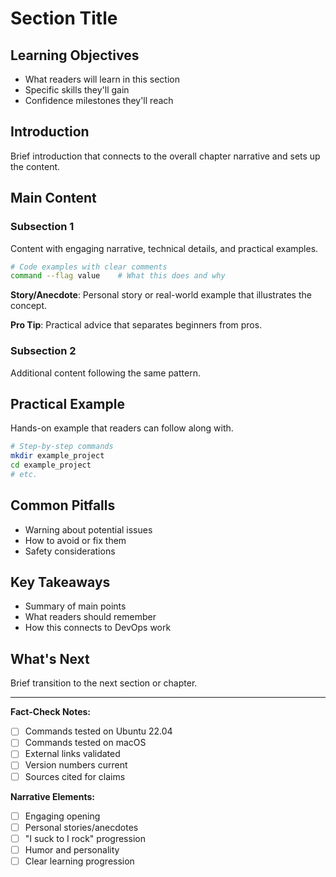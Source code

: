 # Section Title

## Learning Objectives
- What readers will learn in this section
- Specific skills they'll gain
- Confidence milestones they'll reach

## Introduction
Brief introduction that connects to the overall chapter narrative and sets up the content.

## Main Content

### Subsection 1
Content with engaging narrative, technical details, and practical examples.

```bash
# Code examples with clear comments
command --flag value    # What this does and why
```

**Story/Anecdote**: Personal story or real-world example that illustrates the concept.

**Pro Tip**: Practical advice that separates beginners from pros.

### Subsection 2
Additional content following the same pattern.

## Practical Example
Hands-on example that readers can follow along with.

```bash
# Step-by-step commands
mkdir example_project
cd example_project
# etc.
```

## Common Pitfalls
- Warning about potential issues
- How to avoid or fix them
- Safety considerations

## Key Takeaways
- Summary of main points
- What readers should remember
- How this connects to DevOps work

## What's Next
Brief transition to the next section or chapter.

---

**Fact-Check Notes:**
- [ ] Commands tested on Ubuntu 22.04
- [ ] Commands tested on macOS
- [ ] External links validated
- [ ] Version numbers current
- [ ] Sources cited for claims

**Narrative Elements:**
- [ ] Engaging opening
- [ ] Personal stories/anecdotes
- [ ] "I suck to I rock" progression
- [ ] Humor and personality
- [ ] Clear learning progression
